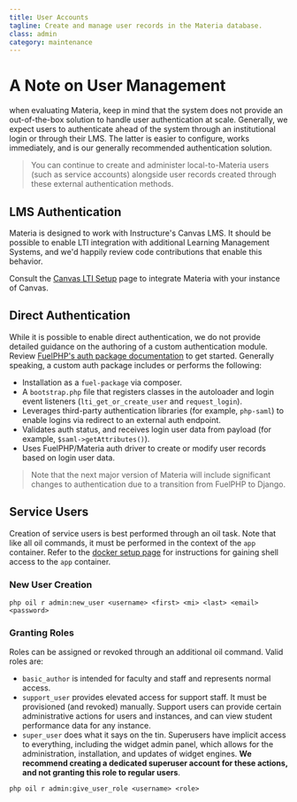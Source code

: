 ```yaml
---
title: User Accounts
tagline: Create and manage user records in the Materia database.
class: admin
category: maintenance
---
```


# A Note on User Management

when evaluating Materia, keep in mind that the system does not provide an out-of-the-box solution to handle user authentication at scale. Generally, we expect users to authenticate ahead of the system through an institutional login or through their LMS. The latter is easier to configure, works immediately, and is our generally recommended authentication solution.

> You can continue to create and administer local-to-Materia users (such as service accounts) alongside user records created through these external authentication methods.

## LMS Authentication

Materia is designed to work with Instructure's Canvas LMS. It should be possible to enable LTI integration with additional Learning Management Systems, and we'd happily review code contributions that enable this behavior.

Consult the [Canvas LTI Setup](canvas-lti-setup.html) page to integrate Materia with your instance of Canvas.

## Direct Authentication

While it is possible to enable direct authentication, we do not provide detailed guidance on the authoring of a custom authentication module. Review [FuelPHP's auth package documentation](https://fuelphp.com/docs/packages/auth/intro.html) to get started. Generally speaking, a custom auth package includes or performs the following:

* Installation as a `fuel-package` via composer.
* A `bootstrap.php` file that registers classes in the autoloader and login event listeners (`lti_get_or_create_user` and `request_login`).
* Leverages third-party authentication libraries (for example, `php-saml`) to enable logins via redirect to an external auth endpoint.
* Validates auth status, and receives login user data from payload (for example, `$saml->getAttributes()`).
* Uses FuelPHP/Materia auth driver to create or modify user records based on login user data.

> Note that the next major version of Materia will include significant changes to authentication due to a transition from FuelPHP to Django.

## Service Users

Creation of service users is best performed through an oil task. Note that like all oil commands, it must be performed in the context of the `app` container. Refer to the [docker setup page](setup-configure-docker.html) for instructions for gaining shell access to the `app` container.

### New User Creation

```shell
php oil r admin:new_user <username> <first> <mi> <last> <email> <password>
```

### Granting Roles

Roles can be assigned or revoked through an additional oil command. Valid roles are:

* `basic_author` is intended for faculty and staff and represents normal access.
* `support_user` provides elevated access for support staff. It must be provisioned (and revoked) manually. Support users can provide certain administrative actions for users and instances, and can view student performance data for any instance.
* `super_user` does what it says on the tin. Superusers have implicit access to everything, including the widget admin panel, which allows for the administration, installation, and updates of widget engines. **We recommend creating a dedicated superuser account for these actions, and not granting this role to regular users**.

```shell
php oil r admin:give_user_role <username> <role>
```

 
